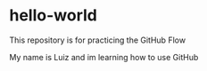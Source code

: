 # hello-world
This repository is for practicing the GitHub Flow

My name is Luiz and im learning how to use GitHub
